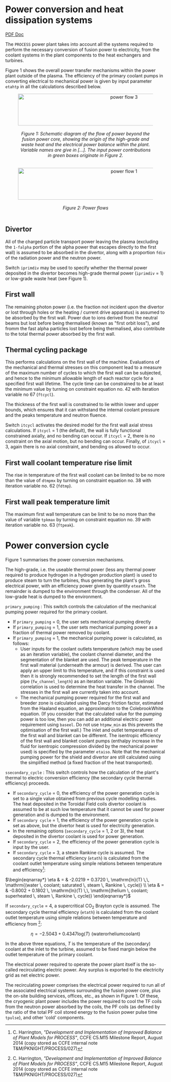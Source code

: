 # Power conversion and heat dissipation systems

[PDF Doc](./media/tfdoc.pdf)

The `PROCESS` power plant takes into account all the systems required to perform the necessary conversion of fusion power to electricity, from the coolant systems in the plant components to the heat exchangers and turbines.

Figure 1 shows the overall power transfer mechanisms within the power plant outside of the plasma. The efficiency of the primary coolant pumps in converting electrical to mechanical power is given by input parameter `etahtp` in all the calculations described below.

<figure>
    <center>
    <img src="../../img/powerflow3.png" alt="power flow 3" 
    title="Power flow schematic diagram" 
    width="650" height="100" />
    <br><br>
    <figcaption><i>Figure 1: Schematic diagram of the flow of power beyond the fusion power core, showing the origin of the high-grade and waste heat and the electrical power balance within the plant. Variable names are give in [...]. The input power contributions in green boxes originate in Figure 2.
    </i></figcaption>
    <br>
    </center>
</figure>

<figure>
    <center>
    <img src="../../img/powerflow1.png" alt="power flow 1" 
    title="Power flows" 
    width="650" height="100" />
    <br><br>
    <figcaption><i>Figure 2: Power flows
    </i></figcaption>
    <br>
    </center>
</figure>

## Divertor

All of the charged particle transport power leaving the plasma (excluding the `1-falpha` portion of the alpha power that escapes directly to the first wall) is assumed to be absorbed in the divertor, along with a proportion `fdiv` of the radiation power and the neutron power.

Switch `iprimdiv` may be used to specify whether the thermal power deposited in the divertor becomes high-grade thermal power (`iprimdiv` = 1) or low-grade waste heat (see Figure 1).

## First wall

The remaining photon power (i.e. the fraction not incident upon the divertor or lost through holes or the heating / current drive apparatus) is assumed to be absorbed by the first wall. Power due to ions derived from the neutral beams but lost before being thermalised (known as "first orbit loss"), and fromm the fast alpha particles lost before being thermalised, also contribute to the total thermal power absorbed by the first wall.

## Thermal cycling package

This performs calculations on the first wall of the machine. Evaluations of the mechanical and thermal stresses on this component lead to a measure of the maximum number of cycles to which the first wall can be subjected, and hence to the minimum allowable length of each reactor cycle for a specified first wall lifetime. The cycle time can be constrained to be at least the minimum value by turning on constraint equation no. 42 with iteration variable no 67 (`ftcycl`).

The thickness of the first wall is constrained to lie within lower and upper bounds, which ensures that it can withstand the internal coolant pressure and the peaks temperature and neutron fluence.

Switch `itcycl` activates the desired model for the first wall axial stress calculations. If `itcycl` = 1 (the default), the wall is fully functional constrained axially, and no bending can occur. If `itcycl` = 2, there is no constraint on the axial motion, but no bending can occur. Finally, of `itcycl` = 3, again there is no axial constraint, and bending os allowed to occur.

## First wall coolant temperature rise limit

The rise in temperature of the first wall coolant can be limited to be no more than the value of `dtmpmx` by turning on constraint equation no. 38 with iteration variable no. 62 (`fdtmp`).

## First wall peak temperature limit

The maximum first wall temperature can be limit to be no more than the value of variable `tpkmax` by turning on constraint equation no. 39 with iteration variable no. 63 (`ftpeak`).

# Power conversion cycle

Figure 1 summarises the power conversion mechanisms.

The high-grade, i.e. the useable thermal power (less any thermal power required to produce hydrogen in a hydrogen production plant) is used to produce steam to turn the turbines, thus generating the plant's gross electrical power, with an efficiency power given by quantity `eteath`. The remainder is dumped to the environment through the condenser. All of the low-grade heat is dumped to the environment.

`primary_pumping` : This switch controls the calculation of the mechanical pumping power required for the primary coolant.

  - If `primary_pumping` = 0, the user sets mechanical pumping directly
  - If `primary_pumping` = 1, the user sets mechanical pumping power as a fraction of thermal power removed by coolant.
  - If `primary_pumping` = 1, the mechanical pumping power is calculated, as follows:
    - User inputs for the coolant outlets temperature (which may be used as an iteration variable), the coolant channel diameter, and the segmentation of the blanket are used. The peak temperature in the first wall material (underneath the armour) is derived. The user can apply an upper limit to this temperature, and if this constraint is used then it is strongly recommended to set the length of the first wall pipe (`fw_channel_length`) as an iteration variable. The Gnielinski correlation is used to determine the heat transfer in the channel. The stresses in the first wall are currently taken into account.
    - The mechanical pumping power required for the first wall and breeder zone is calculated using the Darcy friction factor, estimated from the Haaland equation, an approximation to the ColebrookWhite equation. (If you consider that the calculated value for the pumping power is too low, then you can add an additional electric power requirement using `baseel`. Do not use `htpmw_min` as this prevents the optimisation of the first wall.) The inlet and outlet temperatures of the first wall and blanket can be different. The isentropic efficiency of the first wall and blanket coolant pumps (enthalpy increase in the fluid for isentropic compression divided by the mechanical power used) is specified by the parameter `etaiso`. Note that the mechanical pumping power for the shield and divertor are still calculated using the simplified method (a fixed fraction of the heat transported).

`ssecondary_cycle` : This switch controls how the calculation of the plant's thermal to electric conversion efficiency (the secondary cycle thermal efficiency) proceeds.

  - If `secondary_cycle` = 0, the efficiency of the power generation cycle is set to a single value obtained from previous cycle modelling studies. The heat deposited in the Toroidal Field coils divertor coolant is assumed to be at such low temperature that it cannot be used for power generation and is dumped to the environment.
  - If `secondary cycle` = 1, the efficiency of the power generation cycle is set as above, but the divertor heat is used for electricity generation.
  - In the remaining options (`secondary_cycle` = 1, 2 or 3), the heat deposited in the divertor coolant is used for power generation.
  - If `secondary_cycle` = 2, the efficiency of the power generation cycle is input by the user.
  - If `secondary_cycle` = 3, a steam Rankine cycle is assumed. The secondary cycle thermal efficiency (`etath`) is calculated from the coolant outlet temperature using simple relations between temperature and efficiency[^1]:

  $\begin{eqnarray*}
  \eta & = & -2.0219 + 0.3720 \, \mathrm{ln}(T) \,\, \mathrm{(water \, coolant; saturated \, steam \, Rankine \, cycle)} \\
  \eta & = & -0.8002 + 0.1802 \, \mathrm{ln}(T) \,\, \mathrm{(helium \, coolant; superheated \, steam \, Rankine \, cycle)}
  \end{eqnarray*}$

  If `secondary_cycle` = 4, a supercritical CO$_2$ Brayton cycle is assumed. The secondary cycle thermal efficiency (`etath`) is calculated from the coolant outlet temperature using simple relations between temperature and efficiency from [^1]:

  $$
  \eta = -2.5043 + 0.4347 \mathrm{log}(T) \,\, \mathrm{(water or helium coolant)}
  $$

  In the above three equations, *T* is the temperature of the (secondary) coolant at the inlet to the turbine, assumed to be fixed margin below the outlet temperature of the primary coolant.

  The electrical power required to operate the power plant itself is the so-called recirculating electric power. Any surplus is exported to the electricity grid as net electric power.

  The recirculating power comprises the electrical power required to run all of the associated electrical systems surrounding the fusion power core, plus the on-site building services, offices, etc., as shown in Figure 1. Of these, the cryogenic plant power includes the power required to cool the TF coils from the neutron power absorbed by the coils, the PF coils (as defined by the ratio of the total PF coil stored energy to the fusion power pulse time `tpulse`), and other 'cold' components.

  [^1]: C. Harrington, *"Development and Implementation of Improved Balance of Plant Models for PROCESS"*, CCFE C5.M15 Milestone Report, August 2014 (copy stored as CCFE internal note T&M/PKNIGHT/PROCESS/027)